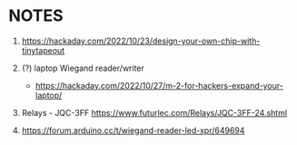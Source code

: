 # NOTES

1. https://hackaday.com/2022/10/23/design-your-own-chip-with-tinytapeout
2. (?) laptop Wiegand reader/writer
   - https://hackaday.com/2022/10/27/m-2-for-hackers-expand-your-laptop/

3. Relays - JQC-3FF
   https://www.futurlec.com/Relays/JQC-3FF-24.shtml

4. https://forum.arduino.cc/t/wiegand-reader-led-xpr/649694